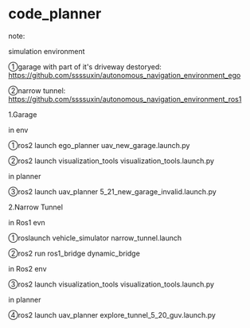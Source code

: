 # code_planner


note:

simulation environment

①garage with part of it's driveway destoryed: https://github.com/ssssuxin/autonomous_navigation_environment_ego

②narrow tunnel: https://github.com/ssssuxin/autonomous_navigation_environment_ros1


1.Garage

in env

①ros2 launch ego_planner uav_new_garage.launch.py

②ros2 launch visualization_tools visualization_tools.launch.py 

in planner

③ros2 launch uav_planner 5_21_new_garage_invalid.launch.py



2.Narrow Tunnel

in Ros1 evn

①roslaunch vehicle_simulator narrow_tunnel.launch

②ros2 run ros1_bridge dynamic_bridge 

in Ros2 env

③ros2 launch visualization_tools visualization_tools.launch.py 

in planner

④ros2 launch uav_planner explore_tunnel_5_20_guv.launch.py 

